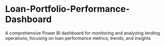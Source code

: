 # Loan-Portfolio-Performance-Dashboard

A comprehensive Power BI dashboard for monitoring and analyzing lending operations, focusing on loan performance metrics, trends, and insights
